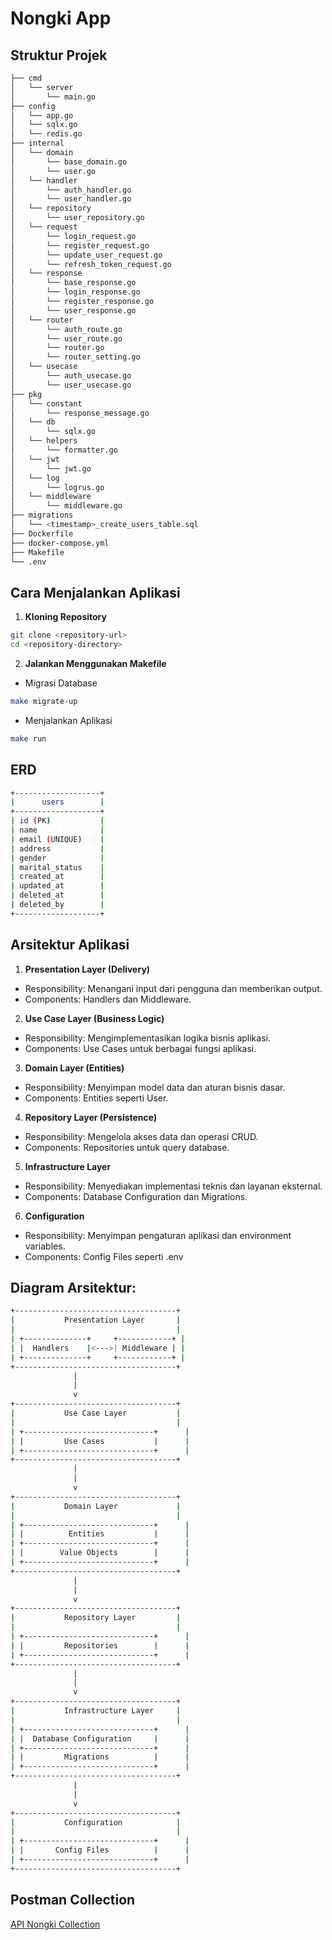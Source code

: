# Nongki App

## Struktur Projek

```bash
├── cmd
│   └── server
│       └── main.go           
├── config
│   └── app.go
│   └── sqlx.go
│   └── redis.go              
├── internal    
│   └── domain
│       └── base_domain.go 
│       └── user.go 
│   └── handler
│       └── auth_handler.go
│       └── user_handler.go  
│   └── repository
│       └── user_repository.go 
│   └── request
│       └── login_request.go
│       └── register_request.go
│       └── update_user_request.go 
│       └── refresh_token_request.go   
│   └── response
│       └── base_response.go
│       └── login_response.go  
│       └── register_response.go 
│       └── user_response.go 
│   └── router
│       └── auth_route.go 
│       └── user_route.go 
│       └── router.go 
│       └── router_setting.go
│   └── usecase     
│       └── auth_usecase.go 
│       └── user_usecase.go
├── pkg
│   └── constant
│       └── response_message.go 
│   └── db
│       └── sqlx.go 
│   └── helpers
│       └── formatter.go 
│   └── jwt
│       └── jwt.go 
│   └── log
│       └── logrus.go 
│   └── middleware  
│       └── middleware.go              
├── migrations
│   └── <timestamp>_create_users_table.sql  
├── Dockerfile                
├── docker-compose.yml        
├── Makefile                  
└── .env                      
```

## Cara Menjalankan Aplikasi

1. **Kloning Repository**
```bash
git clone <repository-url>
cd <repository-directory>
```

2. **Jalankan Menggunakan Makefile**
* Migrasi Database
```bash
make migrate-up
```

* Menjalankan Aplikasi
```bash
make run
```

## ERD
```bash
+-------------------+
|      users        |
+-------------------+
| id (PK)           |
| name              |
| email (UNIQUE)    |
| address           |
| gender            |
| marital_status    |
| created_at        |
| updated_at        |
| deleted_at        |
| deleted_by        |
+-------------------+
```

## Arsitektur Aplikasi

1. **Presentation Layer (Delivery)**

* Responsibility: Menangani input dari pengguna dan memberikan output.
* Components: Handlers dan Middleware.
2. **Use Case Layer (Business Logic)**

* Responsibility: Mengimplementasikan logika bisnis aplikasi.
* Components: Use Cases untuk berbagai fungsi aplikasi.
3. **Domain Layer (Entities)**

* Responsibility: Menyimpan model data dan aturan bisnis dasar.
* Components: Entities seperti User.
4. **Repository Layer (Persistence)**

* Responsibility: Mengelola akses data dan operasi CRUD.
* Components: Repositories untuk query database.
5. **Infrastructure Layer**

* Responsibility: Menyediakan implementasi teknis dan layanan eksternal.
* Components: Database Configuration dan Migrations.
6. **Configuration**

* Responsibility: Menyimpan pengaturan aplikasi dan environment variables.
* Components: Config Files seperti .env

## Diagram Arsitektur:
```bash
+------------------------------------+
|           Presentation Layer       |
|                                    |
| +--------------+     +------------+ |
| |  Handlers    |<--->| Middleware | |
| +--------------+     +------------+ |
+------------------------------------+
              |
              |
              v
+------------------------------------+
|           Use Case Layer           |
|                                    |
| +-----------------------------+      |
| |         Use Cases           |      |
| +-----------------------------+      |
+------------------------------------+
              |
              |
              v
+------------------------------------+
|           Domain Layer             |
|                                    |
| +-----------------------------+      |
| |          Entities           |      |
| +-----------------------------+      |
| |        Value Objects        |      |
| +-----------------------------+      |
+------------------------------------+
              |
              |
              v
+------------------------------------+
|           Repository Layer         |
|                                    |
| +-----------------------------+      |
| |         Repositories        |      |
| +-----------------------------+      |
+------------------------------------+
              |
              |
              v
+------------------------------------+
|           Infrastructure Layer     |
|                                    |
| +-----------------------------+      |
| |  Database Configuration     |      |
| +-----------------------------+      |
| |         Migrations          |      |
| +-----------------------------+      |
+------------------------------------+
              |
              |
              v
+------------------------------------+
|           Configuration            |
|                                    |
| +-----------------------------+      |
| |       Config Files          |      |
| +-----------------------------+      |
+------------------------------------+
```

## Postman Collection
[API Nongki Collection](https://bold-crater-47260.postman.co/workspace/New-Team-Workspace~edbc1147-9fc2-4b06-a265-665a134b7a5d/collection/29819488-27da1788-c107-4929-be41-189d28b9ac7d?action=share&creator=29819488)